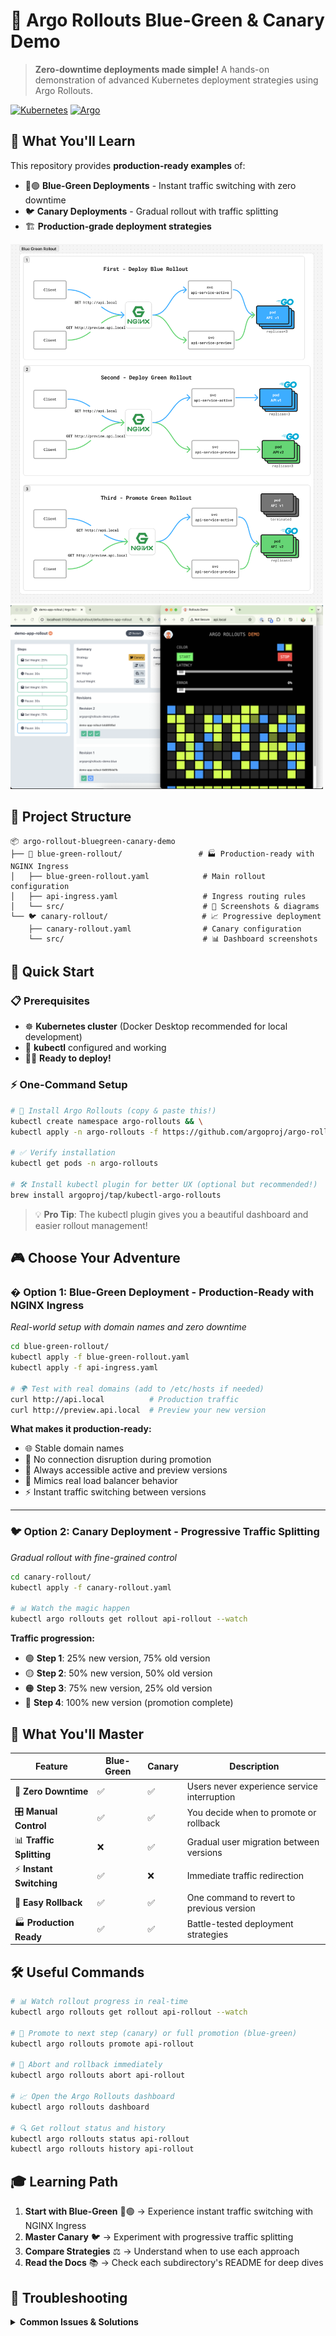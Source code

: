 # 🚀 Argo Rollouts Blue-Green & Canary Demo

> **Zero-downtime deployments made simple!** A hands-on demonstration of advanced Kubernetes deployment strategies using Argo Rollouts.

[![Kubernetes](https://img.shields.io/badge/kubernetes-%23326ce5.svg?style=for-the-badge&logo=kubernetes&logoColor=white)](https://kubernetes.io/)
[![Argo](https://img.shields.io/badge/argo-%23EF7B4D.svg?style=for-the-badge&logo=argo&logoColor=white)](https://argoproj.github.io/)

## 🎯 What You'll Learn

This repository provides **production-ready examples** of:
- 🔵🟢 **Blue-Green Deployments** - Instant traffic switching with zero downtime
- 🐦 **Canary Deployments** - Gradual rollout with traffic splitting  
- 🏗️ **Production-grade deployment strategies**


<img src="./blue-green-rollout/src/flow-diagram.png" alt="Blue-Green Full Flow Diagram" width="500"/>

<img src="./canary-rollout/src/dashboard-75p-canary-deploy.png" alt="Canary Dashboard 75%" width="500"/>

## 📁 Project Structure

```
📦 argo-rollout-bluegreen-canary-demo
├── 🔵 blue-green-rollout/                 # 🏭 Production-ready with NGINX Ingress
│   ├── blue-green-rollout.yaml            # Main rollout configuration
│   ├── api-ingress.yaml                   # Ingress routing rules
│   └── src/                               # 📸 Screenshots & diagrams
└── 🐦 canary-rollout/                     # 📈 Progressive deployment
    ├── canary-rollout.yaml                # Canary configuration
    └── src/                               # 📊 Dashboard screenshots
```

## 🚀 Quick Start

### 📋 Prerequisites
- ☸️ **Kubernetes cluster** (Docker Desktop recommended for local development)
- 🔧 **kubectl** configured and working
- 🏃‍♂️ **Ready to deploy!**

### ⚡ One-Command Setup
```bash
# 🎯 Install Argo Rollouts (copy & paste this!)
kubectl create namespace argo-rollouts && \
kubectl apply -n argo-rollouts -f https://github.com/argoproj/argo-rollouts/releases/latest/download/install.yaml

# ✅ Verify installation
kubectl get pods -n argo-rollouts

# 🛠️ Install kubectl plugin for better UX (optional but recommended!)
brew install argoproj/tap/kubectl-argo-rollouts
```

> 💡 **Pro Tip**: The kubectl plugin gives you a beautiful dashboard and easier rollout management!

## 🎮 Choose Your Adventure

### � **Option 1: Blue-Green Deployment** - Production-Ready with NGINX Ingress
*Real-world setup with domain names and zero downtime*

```bash
cd blue-green-rollout/
kubectl apply -f blue-green-rollout.yaml
kubectl apply -f api-ingress.yaml

# 🌍 Test with real domains (add to /etc/hosts if needed)
curl http://api.local          # Production traffic
curl http://preview.api.local  # Preview your new version
```

**What makes it production-ready:**
- 🌐 Stable domain names
- 🔄 No connection disruption during promotion  
- 👀 Always accessible active and preview versions
- 🚀 Mimics real load balancer behavior
- ⚡ Instant traffic switching between versions

---

### 🐦 **Option 2: Canary Deployment** - Progressive Traffic Splitting
*Gradual rollout with fine-grained control*

```bash
cd canary-rollout/
kubectl apply -f canary-rollout.yaml

# 📊 Watch the magic happen
kubectl argo rollouts get rollout api-rollout --watch
```

**Traffic progression:**
- 🟢 **Step 1**: 25% new version, 75% old version
- 🟡 **Step 2**: 50% new version, 50% old version  
- 🟠 **Step 3**: 75% new version, 25% old version
- 🔵 **Step 4**: 100% new version (promotion complete)

## 🎯 What You'll Master

| Feature | Blue-Green | Canary | Description |
|---------|------------|--------|-------------|
| 🚀 **Zero Downtime** | ✅ | ✅ | Users never experience service interruption |
| 🎛️ **Manual Control** | ✅ | ✅ | You decide when to promote or rollback |
| 📊 **Traffic Splitting** | ❌ | ✅ | Gradual user migration between versions |
| ⚡ **Instant Switching** | ✅ | ❌ | Immediate traffic redirection |
| 🔄 **Easy Rollback** | ✅ | ✅ | One command to revert to previous version |
| 🏭 **Production Ready** | ✅ | ✅ | Battle-tested deployment strategies |

## 🛠️ Useful Commands

```bash
# 📊 Watch rollout progress in real-time
kubectl argo rollouts get rollout api-rollout --watch

# 🎯 Promote to next step (canary) or full promotion (blue-green)
kubectl argo rollouts promote api-rollout

# 🔄 Abort and rollback immediately
kubectl argo rollouts abort api-rollout

# 📈 Open the Argo Rollouts dashboard
kubectl argo rollouts dashboard

# 🔍 Get rollout status and history
kubectl argo rollouts status api-rollout
kubectl argo rollouts history api-rollout
```

## 🎓 Learning Path

1. **Start with Blue-Green** 🔵🟢 → Experience instant traffic switching with NGINX Ingress
2. **Master Canary** 🐦 → Experiment with progressive traffic splitting
3. **Compare Strategies** ⚖️ → Understand when to use each approach
4. **Read the Docs** 📚 → Check each subdirectory's README for deep dives

## 🚨 Troubleshooting

<details>
<summary><strong>Common Issues & Solutions</strong></summary>

### 🔧 Rollout stuck in "Progressing" state
```bash
# Check pod status
kubectl get pods -l app=api-app
kubectl describe rollout api-rollout
```

### 🌐 Can't access api.local
```bash
# Add to /etc/hosts (macOS/Linux)
echo "127.0.0.1 api.local preview.api.local" | sudo tee -a /etc/hosts
```

### 📊 Dashboard not accessible
```bash
# Make sure you have the plugin installed
kubectl argo rollouts version
# Then start dashboard
kubectl argo rollouts dashboard
```

</details>
